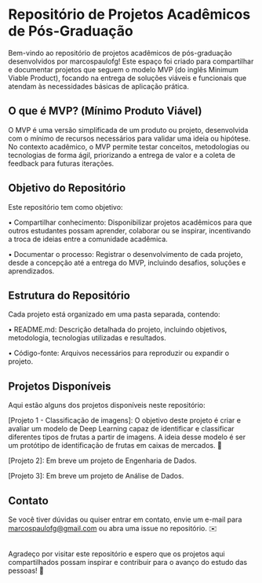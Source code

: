 # Repositório de Projetos Acadêmicos de Pós-Graduação
Bem-vindo ao repositório de projetos acadêmicos de pós-graduação desenvolvidos por marcospaulofg! Este espaço foi criado para compartilhar e documentar projetos que seguem o modelo MVP (do inglês Minimum Viable Product), focando na entrega de soluções viáveis e funcionais que atendam às necessidades básicas de aplicação prática.

## O que é MVP? (Mínimo Produto Viável)
O MVP é uma versão simplificada de um produto ou projeto, desenvolvida com o mínimo de recursos necessários para validar uma ideia ou hipótese. No contexto acadêmico, o MVP permite testar conceitos, metodologias ou tecnologias de forma ágil, priorizando a entrega de valor e a coleta de feedback para futuras iterações.

## Objetivo do Repositório
Este repositório tem como objetivo:

• Compartilhar conhecimento: Disponibilizar projetos acadêmicos para que outros estudantes possam aprender, colaborar ou se inspirar, incentivando a troca de ideias entre a comunidade acadêmica.

• Documentar o processo: Registrar o desenvolvimento de cada projeto, desde a concepção até a entrega do MVP, incluindo desafios, soluções e aprendizados.

## Estrutura do Repositório
Cada projeto está organizado em uma pasta separada, contendo:

• README.md: Descrição detalhada do projeto, incluindo objetivos, metodologia, tecnologias utilizadas e resultados.

• Código-fonte: Arquivos necessários para reproduzir ou expandir o projeto.

## Projetos Disponíveis
Aqui estão alguns dos projetos disponíveis neste repositório:

[Projeto 1 - Classificação de imagens]: O objetivo deste projeto é criar e avaliar um modelo de Deep Learning capaz de identificar e classificar diferentes tipos de frutas a partir de imagens. A ideia desse modelo é ser um protótipo de identificação de frutas em caixas de mercados. 🍎

[Projeto 2]: Em breve um projeto de Engenharia de Dados.

[Projeto 3]: Em breve um projeto de Análise de Dados.

## Contato
Se você tiver dúvidas ou quiser entrar em contato, envie um e-mail para marcospaulofg@gmail.com ou abra uma issue no repositório. ✉️
##
Agradeço por visitar este repositório e espero que os projetos aqui compartilhados possam inspirar e contribuir para o avanço do estudo das pessoas! 🚀

